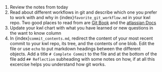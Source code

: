 1. Review the notes from today
1. Read about different workflows in git and describe which one you prefer to work with and why in {index}`favorite_git_workflow.md` in your kwl repo. Two good places to read from are [Git Book](https://git-scm.com/book/en/v2/Distributed-Git-Distributed-Workflows#ch05-distributed-git) and the [atlassian Docs](https://www.atlassian.com/git/tutorials/comparing-workflows)
2. Update your kwl chart with what you have learned or new questions in the want to know column
3. In {index}`commit_contents.md`, redirect the content of your most recent commit to your kwl repo, its tree, and the contents of one blob. Edit the file or use `echo` to put markdown headings between the different objects. Add a title `# Complete Commit` to the file and at the bottom of the file add `## Reflection` subheading with some notes on how, if at all this excercise helps you understand how git works.
